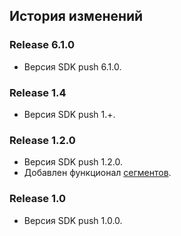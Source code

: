 ## История изменений

### Release 6.1.0
- Версия SDK push 6.1.0.

### Release 1.4
- Версия SDK push 1.+.

### Release 1.2.0
- Версия SDK push 1.2.0.
- Добавлен функционал [сегментов](https://www.rustore.ru/help/sdk/push-notifications/using-segments).

### Release 1.0
- Версия SDK push 1.0.0.
